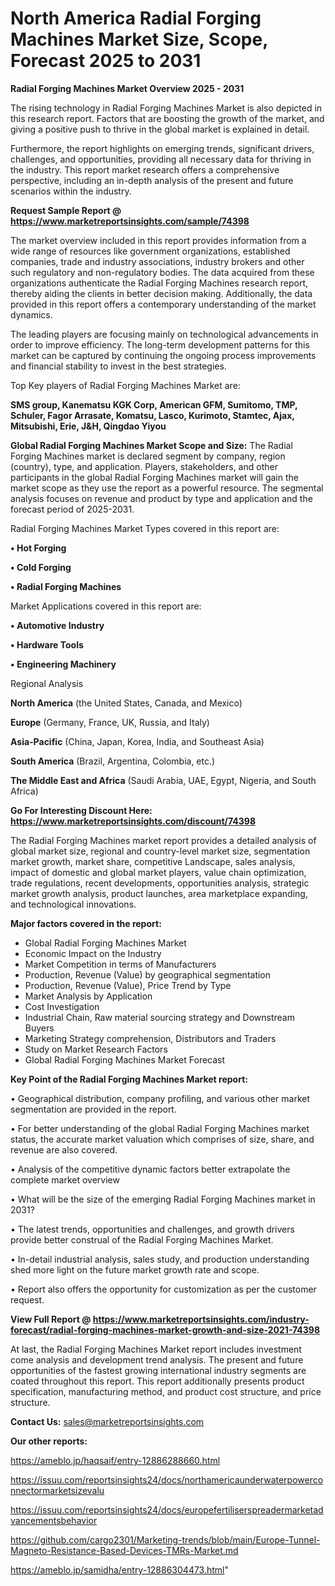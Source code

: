 # North America Radial Forging Machines Market Size, Scope, Forecast 2025 to 2031

<Strong> Radial Forging Machines Market Overview 2025 - 2031</strong>

The rising technology in Radial Forging Machines Market is also depicted in this research report. Factors that are boosting the growth of the market, and giving a positive push to thrive in the global market is explained in detail.

Furthermore, the report highlights on emerging trends, significant drivers, challenges, and opportunities, providing all necessary data for thriving in the industry. This report market research offers a comprehensive perspective, including an in-depth analysis of the present and future scenarios within the industry.

<strong>Request Sample Report @ <a href=https://www.marketreportsinsights.com/sample/74398>https://www.marketreportsinsights.com/sample/74398</a></strong>

The market overview included in this report provides information from a wide range of resources like government organizations, established companies, trade and industry associations, industry brokers and other such regulatory and non-regulatory bodies. The data acquired from these organizations authenticate the Radial Forging Machines research report, thereby aiding the clients in better decision making. Additionally, the data provided in this report offers a contemporary understanding of the market dynamics.

The leading players are focusing mainly on technological advancements in order to improve efficiency. The long-term development patterns for this market can be captured by continuing the ongoing process improvements and financial stability to invest in the best strategies.

Top Key players of Radial Forging Machines Market are:

<strong>SMS group, Kanematsu KGK Corp, American GFM, Sumitomo, TMP, Schuler, Fagor Arrasate, Komatsu, Lasco, Kurimoto, Stamtec, Ajax, Mitsubishi, Erie, J&H, Qingdao Yiyou</strong>

<strong><b>Global Radial Forging Machines Market Scope and Size:</b></strong>
The Radial Forging Machines market is declared segment by company, region (country), type, and application. Players, stakeholders, and other participants in the global Radial Forging Machines market will gain the market scope as they use the report as a powerful resource. The segmental analysis focuses on revenue and product by type and application and the forecast period of 2025-2031.

Radial Forging Machines Market Types covered in this report are:

<strong>• Hot Forging

• Cold Forging

• Radial Forging Machines</strong>

Market Applications covered in this report are:

<strong>• Automotive Industry

• Hardware Tools

• Engineering Machinery</strong> 

Regional Analysis

<strong>North America</strong> (the United States, Canada, and Mexico)

<strong>Europe</strong> (Germany, France, UK, Russia, and Italy)

<strong>Asia-Pacific</strong> (China, Japan, Korea, India, and Southeast Asia)

<strong>South America</strong> (Brazil, Argentina, Colombia, etc.)

<strong>The Middle East and Africa</strong> (Saudi Arabia, UAE, Egypt, Nigeria, and South Africa)

<strong>Go For Interesting Discount Here: <a href=https://www.marketreportsinsights.com/discount/74398>https://www.marketreportsinsights.com/discount/74398</a></strong>

The Radial Forging Machines market report provides a detailed analysis of global market size, regional and country-level market size, segmentation market growth, market share, competitive Landscape, sales analysis, impact of domestic and global market players, value chain optimization, trade regulations, recent developments, opportunities analysis, strategic market growth analysis, product launches, area marketplace expanding, and technological innovations.

<strong><b>Major factors covered in the report:</b></strong>
<ul>
  <li>Global Radial Forging Machines Market </li>
  <li>Economic Impact on the Industry</li>
  <li>Market Competition in terms of Manufacturers</li>
  <li>Production, Revenue (Value) by geographical segmentation</li>
  <li>Production, Revenue (Value), Price Trend by Type</li>
  <li>Market Analysis by Application</li>
  <li>Cost Investigation</li>
  <li>Industrial Chain, Raw material sourcing strategy and Downstream Buyers</li>
  <li>Marketing Strategy comprehension, Distributors and Traders</li>
  <li>Study on Market Research Factors</li>
  <li>Global Radial Forging Machines Market Forecast</li>
</ul>

<strong><b>Key Point of the Radial Forging Machines Market report:</b></strong>

• Geographical distribution, company profiling, and various other market segmentation are provided in the report.

• For better understanding of the global Radial Forging Machines market status, the accurate market valuation which comprises of size, share, and revenue are also covered.

• Analysis of the competitive dynamic factors better extrapolate the complete market overview

• What will be the size of the emerging Radial Forging Machines market in 2031?

• The latest trends, opportunities and challenges, and growth drivers provide better construal of the Radial Forging Machines Market.

• In-detail industrial analysis, sales study, and production understanding shed more light on the future market growth rate and scope.

• Report also offers the opportunity for customization as per the customer request.

<strong><b>View Full Report @ <a href=https://www.marketreportsinsights.com/industry-forecast/radial-forging-machines-market-growth-and-size-2021-74398>https://www.marketreportsinsights.com/industry-forecast/radial-forging-machines-market-growth-and-size-2021-74398</a></b></strong>


At last, the Radial Forging Machines Market report includes investment come analysis and development trend analysis. The present and future opportunities of the fastest growing international industry segments are coated throughout this report. This report additionally presents product specification, manufacturing method, and product cost structure, and price structure.

<strong>Contact Us:</strong>
sales@marketreportsinsights.com

<strong>Our other reports:</strong>

<a href=https://ameblo.jp/haqsaif/entry-12886288660.html>https://ameblo.jp/haqsaif/entry-12886288660.html</a>

<a href=https://issuu.com/reportsinsights24/docs/northamericaunderwaterpowerconnectormarketsizevalu>https://issuu.com/reportsinsights24/docs/northamericaunderwaterpowerconnectormarketsizevalu</a>

<a href=https://issuu.com/reportsinsights24/docs/europefertiliserspreadermarketadvancementsbehavior>https://issuu.com/reportsinsights24/docs/europefertiliserspreadermarketadvancementsbehavior</a>

<a href=https://github.com/cargo2301/Marketing-trends/blob/main/Europe-Tunnel-Magneto-Resistance-Based-Devices-TMRs-Market.md>https://github.com/cargo2301/Marketing-trends/blob/main/Europe-Tunnel-Magneto-Resistance-Based-Devices-TMRs-Market.md</a>

<a href=https://ameblo.jp/samidha/entry-12886304473.html>https://ameblo.jp/samidha/entry-12886304473.html</a>"
